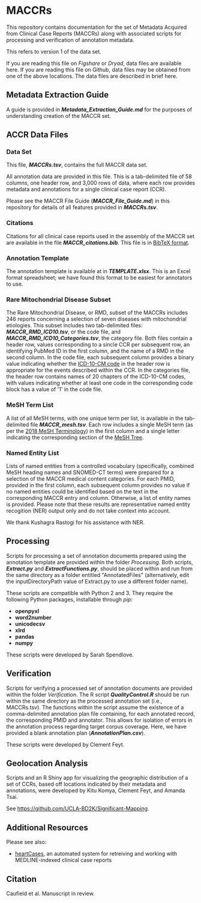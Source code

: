 # MACCRs 
This repository contains documentation for the set of Metadata Acquired from Clinical Case Reports (MACCRs) along with associated scripts for processing and verification of annotation metadata.

This refers to version 1 of the data set.

If you are reading this file on *Figshare* or *Dryad*, data files are available here.
If you are reading this file on Github, data files may be obtained from one of the above locations.
The data files are described in brief here.

## Metadata Extraction Guide
A guide is provided in ***Metadata_Extraction_Guide.md*** for the purposes of understanding creation of the MACCR set.

## ACCR Data Files
### Data Set
This file, ***MACCRs.tsv***, contains the full MACCR data set.

All annotation data are provided in this file. This is a tab-delimited file of 58 columns, one header row, and 3,000 rows of data, where each row provides metadata and annotations for a single clinical case report (CCR).

Please see the MACCR File Guide (***MACCR_File_Guide.md***) in this repository for details of all features provided in ***MACCRs.tsv***.

### Citations
Citations for all clinical case reports used in the assembly of the MACCR set are available in the file ***MACCR_citations.bib***. This file is in [BibTeX format](http://www.bibtex.org/Format/).

### Annotation Template
The annotation template is available at in ***TEMPLATE.xlsx***. This is an Excel format spreadsheet; we have found this format to be easiest for annotators to use. 

### Rare Mitochondrial Disease Subset
The Rare Mitochondrial Disease, or RMD, subset of the MACCRs includes 246 reports concerning a selection of seven diseases with mitochondrial etiologies. This subset includes two tab-delimited files: ***MACCR_RMD_ICD10.tsv***, or the code file, and ***MACCR_RMD_ICD10_Categories.tsv***, the category file. Both files contain a header row, values corresponding to a sincle CCR per subsequent row, an identifying PubMed ID in the first column, and the name of a RMD in the second column. In the code file, each subsequent column provides a binary value indicating whether the [ICD-10-CM code](https://www.cdc.gov/nchs/icd/icd10cm.htm) in the header row is appropriate for the events described within the CCR. In the categories file, the header row contains names of 20 chapters of the ICD-10-CM codes, with values indicating whether at least one code in the corresponding code block has a value of '1' in the code file.

### MeSH Term List
A list of all MeSH terms, with one unique term per list, is available in the tab-delimited file ***MACCR_mesh.tsv***. Each row includes a single MeSH term (as per the [2018 MeSH Terminology](https://www.nlm.nih.gov/mesh/filelist.html)) in the first column and a single letter indicating the corresponding section of the [MeSH Tree](https://meshb.nlm.nih.gov/treeView).

### Named Entity List
Lists of named entities from a controlled vocabulary (specifically, combined MeSH heading names and SNOMED-CT terms) were prepared for a selection of the MACCR medical content categories. For each PMID, provided in the first column, each subsequent column provides no value if no named entities could be identified based on the text in the corresponding MACCR entry and column. Otherwise, a list of entity names is provided. Please note that these results are representative named entity recogition (NER) output only and do not take context into account.

We thank Kushagra Rastogi for his assistance with NER.

## Processing
Scripts for processing a set of annotation documents prepared using the annotation template are provided within the folder *Processing*. Both scripts, ***Extract.py*** and ***ExtractFunctions.py***, should be placed within and run from the same directory as a folder entitled "AnnotatedFiles" (alternatively, edit the inputDirectoryPath value of Extract.py to use a different folder name).

These scripts are compatible with Python 2 and 3. They require the following Python packages, installable through *pip*:
* **openpyxl**
* **word2number**
* **unicodecsv**
* **xlrd**
* **pandas**
* **numpy**

These scripts were developed by Sarah Spendlove.

## Verification
Scripts for verifying a processed set of annotation documents are provided within the folder *Verification*. The R script ***QualityControl.R*** should be run within the same directory as the processed annotation set (i.e., MACCRs.tsv). The functions within the script assume the existence of a comma-delimited annotation plan file containing, for each annotated record, the corresponding PMID and annotator. This allows for isolation of errors in the annotation process regarding target corpus coverage. Here, we have provided a blank annotation plan (***AnnotationPlan.csv***).

These scripts were developed by Clement Feyt.

## Geolocation Analysis
Scripts and an R Shiny app for visualizing the geographic distribution of a set of CCRs, based off locations indicated by their metadata and annotations, were developed by Kitu Komya, Clement Feyt, and Amanda Tsai.

See https://github.com/UCLA-BD2K/Significant-Mapping.

## Additional Resources
Please see also:
* [heartCases](https://github.com/caufieldjh/heartCases), an automated system for retreiving and working with MEDLINE-indexed clinical case reports

## Citation
Caufield et al. Manuscript in review.
